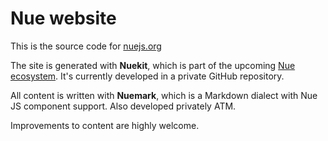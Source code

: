 
# Nue website

This is the source code for [nuejs.org](//nuejs.org)

The site is generated with **Nuekit**, which is part of the upcoming [Nue ecosystem](//nuejs.org/ecosystem/). It's currently developed in a private GitHub repository.

All content is written with **Nuemark**, which is a Markdown dialect with Nue JS component support. Also developed privately ATM.

Improvements to content are highly welcome.